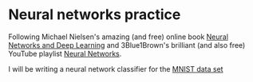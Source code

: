 # Neural networks practice

Following Michael Nielsen's amazing (and free) online book [Neural Networks and Deep Learning](http://neuralnetworksanddeeplearning.com/) and 3Blue1Brown's brilliant (and also free) YouTube playlist [Neural Networks](https://www.youtube.com/playlist?list=PLZHQObOWTQDNU6R1_67000Dx_ZCJB-3pi).

I will be writing a neural network classifier for the [MNIST data set](http://yann.lecun.com/exdb/mnist/)
